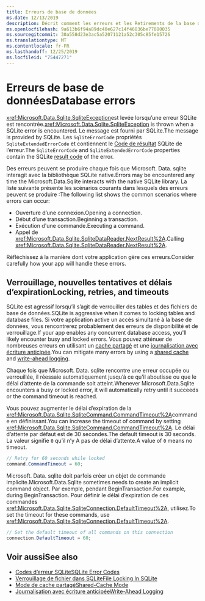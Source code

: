 ```yaml
---
title: Erreurs de base de données
ms.date: 12/13/2019
description: Décrit comment les erreurs et les Retirements de la base de données sont gérés par la bibliothèque.
ms.openlocfilehash: 9a613b6f94a89dc40e627c14f46836be77080035
ms.sourcegitcommit: 30a558d23e3ac5a52071121a52c305c85fe15726
ms.translationtype: MT
ms.contentlocale: fr-FR
ms.lasthandoff: 12/25/2019
ms.locfileid: "75447271"
---
```

# <a name="database-errors"></a><span data-ttu-id="086a4-103">Erreurs de base de données</span><span class="sxs-lookup"><span data-stu-id="086a4-103">Database errors</span></span>

<span data-ttu-id="086a4-104"><xref:Microsoft.Data.Sqlite.SqliteException>est levée lorsqu’une erreur SQLite est rencontrée.</span><span class="sxs-lookup"><span data-stu-id="086a4-104"><xref:Microsoft.Data.Sqlite.SqliteException> is thrown when a SQLite error is encountered.</span></span> <span data-ttu-id="086a4-105">Le message est fourni par SQLite.</span><span class="sxs-lookup"><span data-stu-id="086a4-105">The message is provided by SQLite.</span></span> <span data-ttu-id="086a4-106">Les `SqliteErrorCode` propriétés `SqliteExtendedErrorCode` et contiennent le [Code de résultat](https://www.sqlite.org/rescode.html) SQLite de l’erreur.</span><span class="sxs-lookup"><span data-stu-id="086a4-106">The `SqliteErrorCode` and `SqliteExtendedErrorCode` properties contain the SQLite [result code](https://www.sqlite.org/rescode.html) of the error.</span></span>

<span data-ttu-id="086a4-107">Des erreurs peuvent se produire chaque fois que Microsoft. Data. sqlite interagit avec la bibliothèque SQLite native.</span><span class="sxs-lookup"><span data-stu-id="086a4-107">Errors may be encountered any time the Microsoft.Data.Sqlite interacts with the native SQLite library.</span></span> <span data-ttu-id="086a4-108">La liste suivante présente les scénarios courants dans lesquels des erreurs peuvent se produire :</span><span class="sxs-lookup"><span data-stu-id="086a4-108">The following list shows the common scenarios where errors can occur:</span></span>

* <span data-ttu-id="086a4-109">Ouverture d’une connexion.</span><span class="sxs-lookup"><span data-stu-id="086a4-109">Opening a connection.</span></span>
* <span data-ttu-id="086a4-110">Début d’une transaction.</span><span class="sxs-lookup"><span data-stu-id="086a4-110">Beginning a transaction.</span></span>
* <span data-ttu-id="086a4-111">Exécution d'une commande.</span><span class="sxs-lookup"><span data-stu-id="086a4-111">Executing a command.</span></span>
* <span data-ttu-id="086a4-112">Appel de <xref:Microsoft.Data.Sqlite.SqliteDataReader.NextResult%2A>.</span><span class="sxs-lookup"><span data-stu-id="086a4-112">Calling <xref:Microsoft.Data.Sqlite.SqliteDataReader.NextResult%2A>.</span></span>

<span data-ttu-id="086a4-113">Réfléchissez à la manière dont votre application gère ces erreurs.</span><span class="sxs-lookup"><span data-stu-id="086a4-113">Consider carefully how your app will handle these errors.</span></span>

## <a name="locking-retries-and-timeouts"></a><span data-ttu-id="086a4-114">Verrouillage, nouvelles tentatives et délais d’expiration</span><span class="sxs-lookup"><span data-stu-id="086a4-114">Locking, retries, and timeouts</span></span>

<span data-ttu-id="086a4-115">SQLite est agressif lorsqu’il s’agit de verrouiller des tables et des fichiers de base de données.</span><span class="sxs-lookup"><span data-stu-id="086a4-115">SQLite is aggressive when it comes to locking tables and database files.</span></span> <span data-ttu-id="086a4-116">Si votre application active un accès simultané à la base de données, vous rencontrerez probablement des erreurs de disponibilité et de verrouillage.</span><span class="sxs-lookup"><span data-stu-id="086a4-116">If your app enables any concurrent database access, you'll likely encounter busy and locked errors.</span></span> <span data-ttu-id="086a4-117">Vous pouvez atténuer de nombreuses erreurs en utilisant un [cache partagé](connection-strings.md#cache) et une [journalisation avec écriture anticipée](async.md).</span><span class="sxs-lookup"><span data-stu-id="086a4-117">You can mitigate many errors by using a [shared cache](connection-strings.md#cache) and [write-ahead logging](async.md).</span></span>

<span data-ttu-id="086a4-118">Chaque fois que Microsoft. Data. sqlite rencontre une erreur occupée ou verrouillée, il réessaie automatiquement jusqu’à ce qu’il aboutisse ou que le délai d’attente de la commande soit atteint.</span><span class="sxs-lookup"><span data-stu-id="086a4-118">Whenever Microsoft.Data.Sqlite encounters a busy or locked error, it will automatically retry until it succeeds or the command timeout is reached.</span></span>

<span data-ttu-id="086a4-119">Vous pouvez augmenter le délai d’expiration de la <xref:Microsoft.Data.Sqlite.SqliteCommand.CommandTimeout%2A>commande en définissant.</span><span class="sxs-lookup"><span data-stu-id="086a4-119">You can increase the timeout of command by setting <xref:Microsoft.Data.Sqlite.SqliteCommand.CommandTimeout%2A>.</span></span> <span data-ttu-id="086a4-120">Le délai d’attente par défaut est de 30 secondes.</span><span class="sxs-lookup"><span data-stu-id="086a4-120">The default timeout is 30 seconds.</span></span> <span data-ttu-id="086a4-121">La valeur signifie `0` qu’il n’y A pas de délai d’attente.</span><span class="sxs-lookup"><span data-stu-id="086a4-121">A value of `0` means no timeout.</span></span>

```csharp
// Retry for 60 seconds while locked
command.CommandTimeout = 60;
```

<span data-ttu-id="086a4-122">Microsoft. Data. sqlite doit parfois créer un objet de commande implicite.</span><span class="sxs-lookup"><span data-stu-id="086a4-122">Microsoft.Data.Sqlite sometimes needs to create an implicit command object.</span></span> <span data-ttu-id="086a4-123">Par exemple, pendant BeginTransaction.</span><span class="sxs-lookup"><span data-stu-id="086a4-123">For example, during BeginTransaction.</span></span> <span data-ttu-id="086a4-124">Pour définir le délai d’expiration de ces commandes <xref:Microsoft.Data.Sqlite.SqliteConnection.DefaultTimeout%2A>, utilisez.</span><span class="sxs-lookup"><span data-stu-id="086a4-124">To set the timeout for these commands, use <xref:Microsoft.Data.Sqlite.SqliteConnection.DefaultTimeout%2A>.</span></span>

```csharp
// Set the default timeout of all commands on this connection
connection.DefaultTimeout = 60;
```

## <a name="see-also"></a><span data-ttu-id="086a4-125">Voir aussi</span><span class="sxs-lookup"><span data-stu-id="086a4-125">See also</span></span>

* [<span data-ttu-id="086a4-126">Codes d’erreur SQLite</span><span class="sxs-lookup"><span data-stu-id="086a4-126">SQLite Error Codes</span></span>](https://www.sqlite.org/rescode.html)
* [<span data-ttu-id="086a4-127">Verrouillage de fichier dans SQLite</span><span class="sxs-lookup"><span data-stu-id="086a4-127">File Locking In SQLite</span></span>](https://www.sqlite.org/lockingv3.html)
* [<span data-ttu-id="086a4-128">Mode de cache partagé</span><span class="sxs-lookup"><span data-stu-id="086a4-128">Shared-Cache Mode</span></span>](https://www.sqlite.org/sharedcache.html)
* [<span data-ttu-id="086a4-129">Journalisation avec écriture anticipée</span><span class="sxs-lookup"><span data-stu-id="086a4-129">Write-Ahead Logging</span></span>](https://www.sqlite.org/wal.html)
